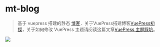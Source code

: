 # mt-blog

> 基于 vuepress 搭建的静态 [博客](https://kovlento.github.io/vuePress-blog/)，关于VuePress搭建博客[VuePress初探](https://mp.weixin.qq.com/s?__biz=MzIwNDE3MzgzNA==&mid=2654460390&idx=1&sn=3bf38c474e0c52cab497e4193fbe4f01&chksm=8d075e83ba70d7953de7e3bf0f58e16a1c7750288ec074764e41e639c3113c0d7ee2c046f2ab#rd)，关于如何修改 VuePress 主题请阅读这篇文章[VuePress 主题踩坑](https://txs1992.github.io/mt-blog/blog/vuepress-theme.html)。

<a href="https://kovlento.github.io/vuePress-blog/" target="_blank">
  <img src="https://github.com/kovlento/vuePress-blog/tree/master/docs/images/readme.png"></img>
</a>
